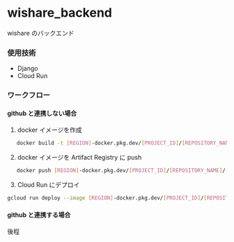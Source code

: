 # wishare_backend

wishare のバックエンド

### 使用技術

- Django
- Cloud Run

### ワークフロー

#### github と連携しない場合

1.  docker イメージを作成

```bash
   docker build -t [REGION]-docker.pkg.dev/[PROJECT_ID]/[REPOSITORY_NAME]/[IMAGE]:[TAG] .
```

2.  docker イメージを Artifact Registry に push

```bash
   docker push [REGION]-docker.pkg.dev/[PROJECT_ID]/[REPOSITORY_NAME]/[IMAGE]:[TAG]
```

3.  Cloud Run にデプロイ

```bash
gcloud run deploy --image [REGION]-docker.pkg.dev/[PROJECT_ID]/[REPOSITORY_NAME]/[IMAGE]:[TAG] --platform=managed --project=[PROJECT_ID]
```

#### github と連携する場合

後程
